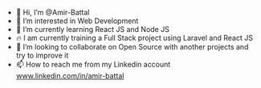 - 👋 Hi, I’m @Amir-Battal
- 👀 I’m interested in Web Development
- 🌱 I’m currently learning React JS and Node JS
- 🔥 I am currently training a Full Stack project using Laravel and React JS
- 💞️ I’m looking to collaborate on Open Source with another projects and try to improve it
- 📫 How to reach me from my Linkedin account	 www.linkedin.com/in/amir-battal

